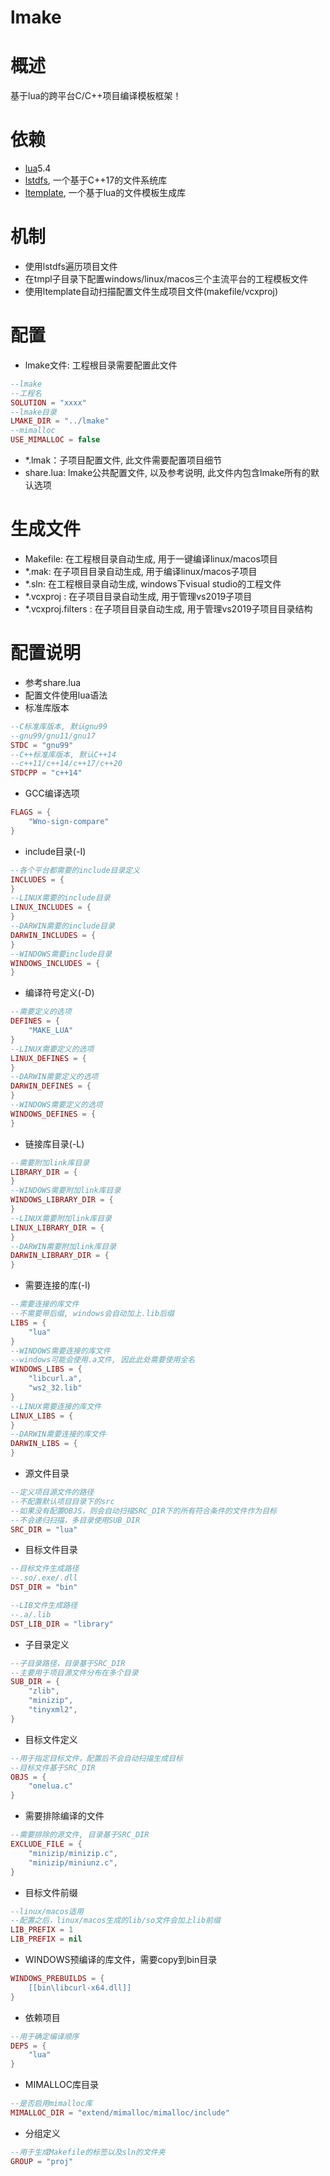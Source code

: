 # lmake

# 概述
基于lua的跨平台C/C++项目编译模板框架！

# 依赖
- [lua](https://github.com/xiyoo0812/lua.git)5.4
- [lstdfs](https://github.com/xiyoo0812/lstdfs.git), 一个基于C++17的文件系统库
- [ltemplate](https://github.com/xiyoo0812/ltemplate.git), 一个基于lua的文件模板生成库

# 机制
- 使用lstdfs遍历项目文件
- 在tmpl子目录下配置windows/linux/macos三个主流平台的工程模板文件
- 使用ltemplate自动扫描配置文件生成项目文件(makefile/vcxproj)

# 配置
- lmake文件: 工程根目录需要配置此文件
```lua
--lmake
--工程名
SOLUTION = "xxxx"
--lmake目录
LMAKE_DIR = "../lmake"
--mimalloc
USE_MIMALLOC = false
```
- *.lmak：子项目配置文件, 此文件需要配置项目细节
- share.lua: lmake公共配置文件, 以及参考说明, 此文件内包含lmake所有的默认选项

# 生成文件
- Makefile: 在工程根目录自动生成, 用于一键编译linux/macos项目
- *.mak: 在子项目目录自动生成, 用于编译linux/macos子项目
- *.sln: 在工程根目录自动生成, windows下visual studio的工程文件
- *.vcxproj : 在子项目目录自动生成, 用于管理vs2019子项目
- *.vcxproj.filters : 在子项目目录自动生成, 用于管理vs2019子项目目录结构

# 配置说明
- 参考share.lua
- 配置文件使用lua语法
- 标准库版本
```lua
--C标准库版本, 默认gnu99
--gnu99/gnu11/gnu17
STDC = "gnu99"
--C++标准库版本, 默认C++14
--c++11/c++14/c++17/c++20
STDCPP = "c++14"
```
- GCC编译选项
```lua
FLAGS = {
	"Wno-sign-compare"
}
```
- include目录(-I)
```lua
--各个平台都需要的include目录定义
INCLUDES = {
}
--LINUX需要的include目录
LINUX_INCLUDES = {
}
--DARWIN需要的include目录
DARWIN_INCLUDES = {
}
--WINDOWS需要include目录
WINDOWS_INCLUDES = {
}
```
- 编译符号定义(-D)
```lua
--需要定义的选项
DEFINES = {
	"MAKE_LUA"
}
--LINUX需要定义的选项
LINUX_DEFINES = {
}
--DARWIN需要定义的选项
DARWIN_DEFINES = {
}
--WINDOWS需要定义的选项
WINDOWS_DEFINES = {
}
```
- 链接库目录(-L)
```lua
--需要附加link库目录
LIBRARY_DIR = {
}
--WINDOWS需要附加link库目录
WINDOWS_LIBRARY_DIR = {
}
--LINUX需要附加link库目录
LINUX_LIBRARY_DIR = {
}
--DARWIN需要附加link库目录
DARWIN_LIBRARY_DIR = {
}
```
- 需要连接的库(-l)
```lua
--需要连接的库文件
--不需要带后缀, windows会自动加上.lib后缀
LIBS = {
    "lua"
}
--WINDOWS需要连接的库文件
--windows可能会使用.a文件, 因此此处需要使用全名
WINDOWS_LIBS = {
    "libcurl.a",
	"ws2_32.lib"
}
--LINUX需要连接的库文件
LINUX_LIBS = {
}
--DARWIN需要连接的库文件
DARWIN_LIBS = {
}
```
- 源文件目录
```lua
--定义项目源文件的路径
--不配置默认项目目录下的src
--如果没有配置OBJS，则会自动扫描SRC_DIR下的所有符合条件的文件作为目标
--不会递归扫描，多目录使用SUB_DIR
SRC_DIR = "lua"
```
- 目标文件目录
```lua
--目标文件生成路径
--.so/.exe/.dll
DST_DIR = "bin"

--LIB文件生成路径
--.a/.lib
DST_LIB_DIR = "library"
```
- 子目录定义
```lua
--子目录路径，目录基于SRC_DIR
--主要用于项目源文件分布在多个目录
SUB_DIR = {
	"zlib",
	"minizip",
	"tinyxml2",
}
```
- 目标文件定义
```lua
--用于指定目标文件，配置后不会自动扫描生成目标
--目标文件基于SRC_DIR
OBJS = {
	"onelua.c"
}
```
- 需要排除编译的文件
```lua
--需要排除的源文件, 目录基于SRC_DIR
EXCLUDE_FILE = {
	"minizip/minizip.c",
	"minizip/miniunz.c",
}
```
- 目标文件前缀
```lua
--linux/macos适用
--配置之后，linux/macos生成的lib/so文件会加上lib前缀
LIB_PREFIX = 1
LIB_PREFIX = nil
```
- WINDOWS预编译的库文件，需要copy到bin目录
```lua
WINDOWS_PREBUILDS = {
	[[bin\libcurl-x64.dll]]
}
```
- 依赖项目
```lua
--用于确定编译顺序
DEPS = {
    "lua"
}
```
- MIMALLOC库目录
```lua
--是否启用mimalloc库
MIMALLOC_DIR = "extend/mimalloc/mimalloc/include"
```
- 分组定义
```lua
--用于生成Makefile的标签以及sln的文件夹
GROUP = "proj"
```